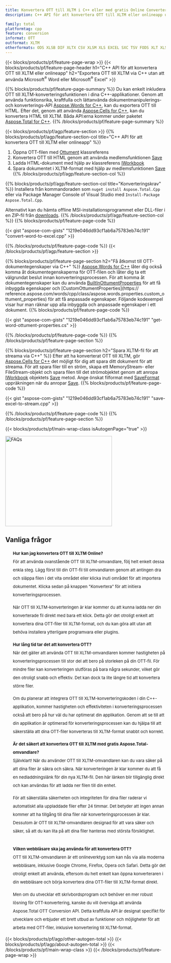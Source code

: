 ```yaml
---
title: Konvertera OTT till XLTM i C++ eller med gratis Online Converter
description: C++ API för att konvertera OTT till XLTM eller onlineapp utan att använda Microsoft Word eller Microsoft Excel eller online. Testa gratis POT till CSV online-omvandlare snabbt innan du integrerar koden.

family: total
platformtag: cpp
feature: conversion
informat: OTT
outformat: XLTM
otherformats: ODS XLSB DIF XLTX CSV XLSM XLS EXCEL SXC TSV FODS XLT XLSX XLAM
---
```

{{< blocks/products/pf/feature-page-wrap >}}
{{< blocks/products/pf/feature-page-header h1="C++ API för att konvertera OTT till XLTM eller onlineapp" h2="Exportera OTT till XLTM via C++ utan att använda Microsoft<sup>&reg;</sup> Word eller Microsoft<sup>&reg;</sup> Excel" >}}

{{% blocks/products/pf/feature-page-summary %}}
Du kan enkelt inkludera OTT till XLTM-konverteringsfunktionen i dina C++-applikationer. Genom att använda funktionsrika, kraftfulla och lättanvända dokumentmanipulerings- och konverterings-API [Aspose.Words for C++](https://products.aspose.com/words/cpp/), kan du exportera OTT till HTML. Efter det, genom att använda [Aspose.Cells for C++](https://products.aspose.com/cells/cpp/), kan du konvertera HTML till XLTM. Båda API:erna kommer under paketet [Aspose.Total for C++](https://products.aspose.com/total/cpp/). 
{{% /blocks/products/pf/feature-page-summary  %}}

{{< blocks/products/pf/agp/feature-section >}}
{{% blocks/products/pf/agp/feature-section-col title="C++ API för att konvertera OTT till XLTM eller onlineapp" %}}
1. Öppna OTT-filen med [Ottument](https://reference.aspose.com/words/cpp/class/aspose.words.ottument) klassreferens
2. Konvertera OTT till HTML genom att använda medlemsfunktionen [Save](https://reference.aspose.com/words/cpp/class/aspose.words.ottument#save_string_saveformat)
3. Ladda HTML-dokument med hjälp av klassreferens [IWorkbook](https://reference.aspose.com/cells/cpp/class/aspose.cells.i_workbook)
4. Spara dokumentet i XLTM-format med hjälp av medlemsfunktionen [Save](https://reference.aspose.com/cells/cpp/class/aspose.cells.i_workbook#a5dc7de23f7ceba76a05dc1d49f51502e)
{{% /blocks/products/pf/agp/feature-section-col %}}

{{% blocks/products/pf/agp/feature-section-col title="Konverteringskrav" %}}
Installera från kommandoraden som ```nuget install Aspose.Total.Cpp``` eller via Package Manager Console of Visual Studio med ```Install-Package Aspose.Total.Cpp```.

Alternativt kan du hämta offline MSI-installationsprogrammet eller DLL-filer i en ZIP-fil från [downloads](https://releases.aspose.comtotal/cpp).
{{% /blocks/products/pf/agp/feature-section-col %}}
{{% blocks/products/pf/feature-page-code %}}

{{< gist "aspose-com-gists" "1219e046dd93cf1ab6a75783eb74c191" "convert-word-to-excel.cpp" >}}



{{% /blocks/products/pf/feature-page-code %}}
{{< /blocks/products/pf/agp/feature-section >}}

{{% blocks/products/pf/feature-page-section  h2="Få åtkomst till OTT-dokumentegenskaper via C++" %}}
[Aspose.Words for C++](https://products.aspose.com/words/cpp/) låter dig också komma åt dokumentegenskaperna för OTT-filen och låter dig ta ett välgrundat beslut innan konverteringsprocessen. För att komma åt dokumentegenskaper kan du använda [BuiltInOttumentProperties](https://reference.aspose.com/words/cpp/class/aspose.words.properties.built_in_ottument_properties) för att få inbyggda egenskaper och [CustomOttumentProperties](https:// reference.aspose.com/words/cpp/class/aspose.words.properties.custom_ottument_properties) för att få anpassade egenskaper. Följande kodexempel visar hur man räknar upp alla inbyggda och anpassade egenskaper i ett dokument.
{{% blocks/products/pf/feature-page-code %}}

{{< gist "aspose-com-gists" "1219e046dd93cf1ab6a75783eb74c191" "get-word-ottument-properties.cs" >}}

{{% /blocks/products/pf/feature-page-code  %}}
{{% /blocks/products/pf/feature-page-section %}}

{{% blocks/products/pf/feature-page-section  h2="Spara XLTM-fil för att streama via C++" %}}
Efter att ha konverterat OTT till XLTM, gör [Aspose.Cells for C++](https://products.aspose.com/cells/cpp/) det möjligt för dig att spara ditt dokument för att streama. För att spara filer till en ström, skapa ett MemoryStream- eller FileStream-objekt och spara filen till det strömobjektet genom att anropa [IWorkbook](https://reference.aspose.com/cells/cpp/class/aspose.cells.i_workbook) objektets [Save](https://reference.aspose.com/cells/cpp/class/aspose.cells.i_workbook#a77072cfb929787df9ad1f38b02f58349) metod. Ange önskat filformat med [SaveFormat](https://reference.aspose.com/cells/cpp/namespace/aspose.cells#a11cae527e4e68f1adcac8f47ea64481a) uppräkningen när du anropar [Save](https://reference.aspose.com).
{{% blocks/products/pf/feature-page-code %}}

{{< gist "aspose-com-gists" "1219e046dd93cf1ab6a75783eb74c191" "save-excel-to-stream.cpp" >}}

{{% /blocks/products/pf/feature-page-code  %}}
{{% /blocks/products/pf/feature-page-section %}}

{{< blocks/products/pf/main-wrap-class isAutogenPage="true" >}}
<style>.howtolist li{margin-right: 0!important;line-height: 26px;position: relative;margin-bottom: 10px;font-size: 13px;list-style-type: none;}</style>
<div class="col-md-12 tl bg-gray-dark howtolist section">
  <a class="anchor" name="faqpage"></a>
  <div class="container tl dflex" itemscope="" itemtype="https://schema.org/FAQPage">
      <div class="col-md-4 howtosectiongfx">
          <img class="social-panel-hide-on-mobile" src="https://www.groupdocs.cloud/templates/brand/images/groupdocs/conversion/groupdocs_conversion-brand.png" alt="FAQs" width="335" height="283">
      </div>
      <div class="howtosection col-md-8">
          <div>
              <h2>Vanliga frågor</h2>
              <ul>
                  <li itemscope="" itemprop="mainEntity" itemtype="https://schema.org/Question">
                      <div>
                          <span itemprop="name"><b>Hur kan jag konvertera OTT till XLTM Online?</b></span>
                      </div>
                      <div itemscope="" itemprop="acceptedAnswer" itemtype="https://schema.org/Answer">
                          <span itemprop="text">För att använda ovanstående OTT till XLTM-omvandlare, följ helt enkelt dessa enkla steg. Lägg först till din OTT-fil till omvandlaren genom att antingen dra och släppa filen i det vita området eller klicka inuti området för att importera dokumentet. Klicka sedan på knappen "Konvertera" för att initiera konverteringsprocessen.<br />

När OTT till XLTM-konverteringen är klar kommer du att kunna ladda ner din konverterade fil direkt med bara ett klick. Detta gör det otroligt enkelt att konvertera dina OTT-filer till XLTM-format, och du kan göra allt utan att behöva installera ytterligare programvara eller plugins.</span>
                      </div>
                  </li>
                  <li itemscope="" itemprop="mainEntity" itemtype="https://schema.org/Question">
                      <div>
                          <span itemprop="name"><b>Hur lång tid tar det att konvertera OTT?</b></span>
                      </div>
                      <div itemscope="" itemprop="acceptedAnswer" itemtype="https://schema.org/Answer">
                          <span itemprop="text">När det gäller att använda OTT till XLTM-omvandlaren kommer hastigheten på konverteringsprocessen till stor del att bero på storleken på din OTT-fil. För mindre filer kan konverteringen slutföras på bara några sekunder, vilket gör den otroligt snabb och effektiv. Det kan dock ta lite längre tid att konvertera större filer.<br />

Om du planerar att integrera OTT till XLTM-konverteringskoden i din C++-applikation, kommer hastigheten och effektiviteten i konverteringsprocessen också att bero på hur väl du har optimerat din applikation. Genom att se till att din applikation är optimerad för konverteringsprocessen kan du hjälpa till att säkerställa att dina OTT-filer konverteras till XLTM-format snabbt och korrekt.</span>
                      </div>
                  </li>
                  <li itemscope="" itemprop="mainEntity" itemtype="https://schema.org/Question">
                      <div>
                          <span itemprop="name"><b>Är det säkert att konvertera OTT till XLTM med gratis Aspose.Total-omvandlare?</b></span>
                      </div>
                      <div itemscope="" itemprop="acceptedAnswer" itemtype="https://schema.org/Answer">
                          <span itemprop="text">Självklart! När du använder OTT till XLTM-omvandlaren kan du vara säker på att dina filer är säkra och säkra. När konverteringen är klar kommer du att få en nedladdningslänk för din nya XLTM-fil. Den här länken blir tillgänglig direkt och kan användas för att ladda ner filen till din enhet.<br />

För att säkerställa säkerheten och integriteten för dina filer raderar vi automatiskt alla uppladdade filer efter 24 timmar. Det betyder att ingen annan kommer att ha tillgång till dina filer när konverteringsprocessen är klar. Dessutom är OTT till XLTM-omvandlaren designad för att vara säker och säker, så att du kan lita på att dina filer hanteras med största försiktighet.</span>
                      </div>
                  </li>                 
                  <li itemscope="" itemprop="mainEntity" itemtype="https://schema.org/Question">
                      <div>
                          <span itemprop="name"><b>Vilken webbläsare ska jag använda för att konvertera OTT?</b></span>
                      </div>
                      <div itemscope="" itemprop="acceptedAnswer" itemtype="https://schema.org/Answer">
                          <span itemprop="text">OTT till XLTM-omvandlaren är ett onlineverktyg som kan nås via alla moderna webbläsare, inklusive Google Chrome, Firefox, Opera och Safari. Detta gör det otroligt enkelt att använda, eftersom du helt enkelt kan öppna konverteraren i din webbläsare och börja konvertera dina OTT-filer till XLTM-format direkt.<br />

Men om du utvecklar ett skrivbordsprogram och behöver en mer robust lösning för OTT-konvertering, kanske du vill överväga att använda Aspose.Total OTT Conversion API. Detta kraftfulla API är designat specifikt för utvecklare och erbjuder ett brett utbud av funktioner och möjligheter för att arbeta med OTT-filer, inklusive konvertering till XLTM-format.</span>
                      </div>
                  </li>
              </ul>
          </div>
      </div>
  </div>
{{< blocks/products/pf/agp/other-autogen-total >}}
{{< blocks/products/pf/agp/about-autogen-total >}}
{{< /blocks/products/pf/main-wrap-class >}}
{{< /blocks/products/pf/feature-page-wrap >}}